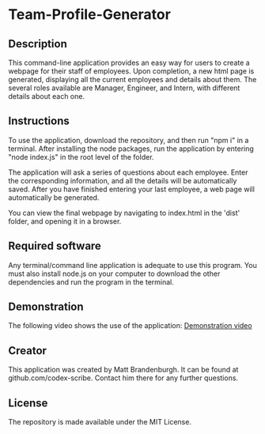 # Team-Profile-Generator

## Description
This command-line application provides an easy way for users to create a webpage for their staff of employees.  Upon completion, a new html page is generated, displaying all the current employees and details about them.  The several roles available are Manager, Engineer, and Intern, with different details about each one.

## Instructions
To use the application, download the repository, and then run "npm i" in a terminal.  After installing the node packages, run the application by entering "node index.js" in the root level of the folder.  

The application will ask a series of questions about each employee.  Enter the corresponding information, and all the details will be automatically saved.  After you have finished entering your last employee, a web page will automatically be generated.  

You can view the final webpage by navigating to index.html in the 'dist' folder, and opening it in a browser.

## Required software
Any terminal/command line application is adequate to use this program.  You must also install node.js on your computer to download the other dependencies and run the program in the terminal.

## Demonstration
The following video shows the use of the application:
[Demonstration video](https://drive.google.com/file/d/1QI5R_TrD7pBWS0Q4vq69BMGCn033VXu2/view)

## Creator
This application was created by Matt Brandenburgh.  It can be found at github.com/codex-scribe.  Contact him there for any further questions.

## License
The repository is made available under the MIT License.